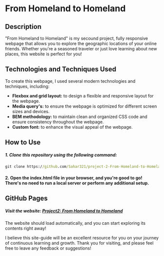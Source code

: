 # From Homeland to Homeland

## Description
"From Homeland to Homeland" is my secound project, fully responsive webpage that allows you to explore the geographic locations of your online friends. Whether you're a seasoned traveler or just love learning about new places, this website is perfect for you!

## Technologies and Techniques Used
To create this webpage, I used several modern technologies and techniques, including:
* **Flexbox and grid layout:** to design a flexible and responsive layout for the webpage.
* **Media query's:** to ensure the webpage is optimized for different screen sizes and devices.
* **BEM methodology:** to maintain clean and organized CSS code and ensure consistency throughout the webpage.
* **Custom font:** to enhance the visual appeal of the webpage.

## How to Use
##### 1. Clone this repository using the following command:
```cmd
git clone https://github.com/Sahar321/project-2-From-Homeland-to-Homeland.git
```
#### 2. Open the index.html file in your browser, and you're good to go! There's no need to run a local server or perform any additional setup.

 ## GitHub Pages
##### Visit the website: [Project2: From Homeland to Homeland](https://sahar321.github.io/project-2-From-Homeland-to-Homeland/)
The website should load automatically, and you can start exploring its contents right away!

I believe this site-guide will be an excellent resource for you on your journey of continuous learning and growth. Thank you for visiting, and please feel free to leave any feedback or suggestions!
